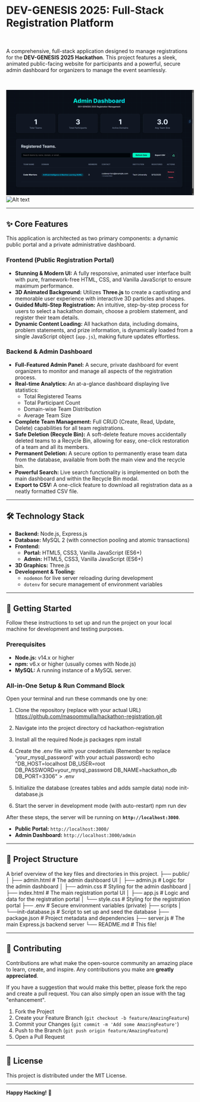 # DEV-GENESIS 2025: Full-Stack Registration Platform

<br>

A comprehensive, full-stack application designed to manage registrations for the **DEV-GENESIS 2025 Hackathon**. This project features a sleek, animated public-facing website for participants and a powerful, secure admin dashboard for organizers to manage the event seamlessly.

<br>

![Alt text](admin-panel1.png)
![Alt text](adminj-panel2.png)

---

## ✨ Core Features

This application is architected as two primary components: a dynamic public portal and a private administrative dashboard.

###  Frontend (Public Registration Portal)
- **Stunning & Modern UI:** A fully responsive, animated user interface built with pure, framework-free HTML, CSS, and Vanilla JavaScript to ensure maximum performance.
- **3D Animated Background:** Utilizes **Three.js** to create a captivating and memorable user experience with interactive 3D particles and shapes.
- **Guided Multi-Step Registration:** An intuitive, step-by-step process for users to select a hackathon domain, choose a problem statement, and register their team details.
- **Dynamic Content Loading:** All hackathon data, including domains, problem statements, and prize information, is dynamically loaded from a single JavaScript object (`app.js`), making future updates effortless.

### Backend & Admin Dashboard
- **Full-Featured Admin Panel:** A secure, private dashboard for event organizers to monitor and manage all aspects of the registration process.
- **Real-time Analytics:** An at-a-glance dashboard displaying live statistics:
    - Total Registered Teams
    - Total Participant Count
    - Domain-wise Team Distribution
    - Average Team Size
- **Complete Team Management:** Full CRUD (Create, Read, Update, Delete) capabilities for all team registrations.
- **Safe Deletion (Recycle Bin):** A soft-delete feature moves accidentally deleted teams to a Recycle Bin, allowing for easy, one-click restoration of a team and all its members.
- **Permanent Deletion:** A secure option to permanently erase team data from the database, available from both the main view and the recycle bin.
- **Powerful Search:** Live search functionality is implemented on both the main dashboard and within the Recycle Bin modal.
- **Export to CSV:** A one-click feature to download all registration data as a neatly formatted CSV file.

---

## 🛠️ Technology Stack

- **Backend:** Node.js, Express.js
- **Database:** MySQL 2 (with connection pooling and atomic transactions)
- **Frontend:**
    - **Portal:** HTML5, CSS3, Vanilla JavaScript (ES6+)
    - **Admin:** HTML5, CSS3, Vanilla JavaScript (ES6+)
- **3D Graphics:** Three.js
- **Development & Tooling:**
    - `nodemon` for live server reloading during development
    - `dotenv` for secure management of environment variables

---

## 🚀 Getting Started

Follow these instructions to set up and run the project on your local machine for development and testing purposes.

### Prerequisites
- **Node.js:** v14.x or higher
- **npm:** v6.x or higher (usually comes with Node.js)
- **MySQL:** A running instance of a MySQL server.

### All-in-One Setup & Run Command Block

Open your terminal and run these commands one by one:

1. Clone the repository (replace with your actual URL)
https://github.com/masoommulla/hackathon-registration.git

2. Navigate into the project directory
cd hackathon-registration

3. Install all the required Node.js packages
npm install

4. Create the .env file with your credentials
(Remember to replace 'your_mysql_password' with your actual password)
echo "DB_HOST=localhost
DB_USER=root
DB_PASSWORD=your_mysql_password
DB_NAME=hackathon_db
DB_PORT=3306" > .env

5. Initialize the database (creates tables and adds sample data)
node init-database.js

6. Start the server in development mode (with auto-restart)
npm run dev


After these steps, the server will be running on **`http://localhost:3000`**.

- **Public Portal:** `http://localhost:3000/`
- **Admin Dashboard:** `http://localhost:3000/admin`

---

## 📁 Project Structure

A brief overview of the key files and directories in this project.
├── public/
│ ├── admin.html # The admin dashboard UI
│ ├── admin.js # Logic for the admin dashboard
│ ├── admin.css # Styling for the admin dashboard
│ ├── index.html # The main registration portal UI
│ ├── app.js # Logic and data for the registration portal
│ └── style.css # Styling for the registration portal
├── .env # Secure environment variables (private)
├── scripts
| └──init-database.js # Script to set up and seed the database
├── package.json # Project metadata and dependencies
├── server.js # The main Express.js backend server
└── README.md # This file!


---

## 🌟 Contributing

Contributions are what make the open-source community an amazing place to learn, create, and inspire. Any contributions you make are **greatly appreciated**.

If you have a suggestion that would make this better, please fork the repo and create a pull request. You can also simply open an issue with the tag "enhancement".

1.  Fork the Project
2.  Create your Feature Branch (`git checkout -b feature/AmazingFeature`)
3.  Commit your Changes (`git commit -m 'Add some AmazingFeature'`)
4.  Push to the Branch (`git push origin feature/AmazingFeature`)
5.  Open a Pull Request

---

## 📜 License

This project is distributed under the MIT License.

---
**Happy Hacking!** 🚀
